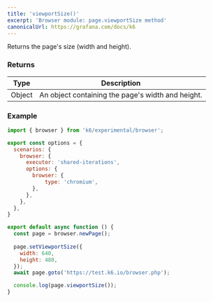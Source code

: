 ```yaml
---
title: 'viewportSize()'
excerpt: 'Browser module: page.viewportSize method'
canonicalUrl: https://grafana.com/docs/k6
---
```


Returns the page's size (width and height).

### Returns

| Type                 | Description                                                                                     |
| ----                 | -----------                                                                                     |
| Object               | An object containing the page's width and height.                                               |

### Example

<CodeGroup labels={[]}>

```javascript
import { browser } from 'k6/experimental/browser';

export const options = {
  scenarios: {
    browser: {
      executor: 'shared-iterations',
      options: {
        browser: {
            type: 'chromium',
        },
      },
    },
  },
}

export default async function () {
  const page = browser.newPage();
  
  page.setViewportSize({
    width: 640,
    height: 480,
  });
  await page.goto('https://test.k6.io/browser.php');

  console.log(page.viewportSize());
}
```

</CodeGroup>